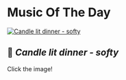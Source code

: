 # Music Of The Day<br>
[![Candle lit dinner - softy](https://github.com/i-soj-ng/IMYMEMINE/blob/main/capture.JPG)](https://youtu.be/J_tTDAsJ9CE)<br>
## 🤍 **_Candle lit dinner - softy_**
Click the image!
